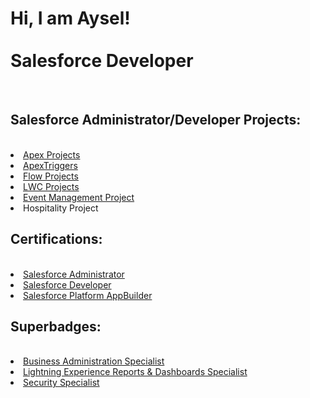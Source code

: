 <h1> Hi, I am Aysel!</br></br>
Salesforce Developer</h1><br/>
<h2>Salesforce Administrator/Developer Projects:</h2></br>
<lu>
  <li><a href="https://github.com/ayseleren/myApex/tree/master/force-app/main/default/classes">Apex Projects</a></li>
  <li><a href="https://github.com/ayseleren/myApex/tree/master/force-app/main/default/triggers">ApexTriggers</a></li>
  <li><a href="https://github.com/eyildirim81/Flow-Projects/tree/master/force-app/main/default/flows">Flow Projects</a></li>
  <li><a href="https://github.com/eyildirim81/LWC-Projects/tree/master/force-app/main/default/lwc/lwc">LWC Projects</a></li>
  <li><a href="https://github.com/ayseleren/EMA-PROJECT">Event Management Project</a></li>
  <li>Hospitality Project</li>
 <lu/>
  <h2> Certifications:</h3></br>
  <lu>
  <li><a href="https://trailblazer.me/id/ayselt">Salesforce Administrator</a></li>
  <li><a href="https://trailblazer.me/id/ayselt">Salesforce Developer</a></li>
  <li><a href="https://trailblazer.me/id/ayselt">Salesforce Platform AppBuilder</a></li>
 <lu/>
 <h2> Superbadges:</h3></br>
 <lu/>
  <li><a href="https://trailblazer.me/id/ayselt">Business Administration Specialist</a></li>
  <li><a href="https://trailblazer.me/id/ayselt">Lightning Experience Reports & Dashboards Specialist</a></li>
  <li><a href="https://trailblazer.me/id/ayselt">Security Specialist</a></li>
 </lu>
